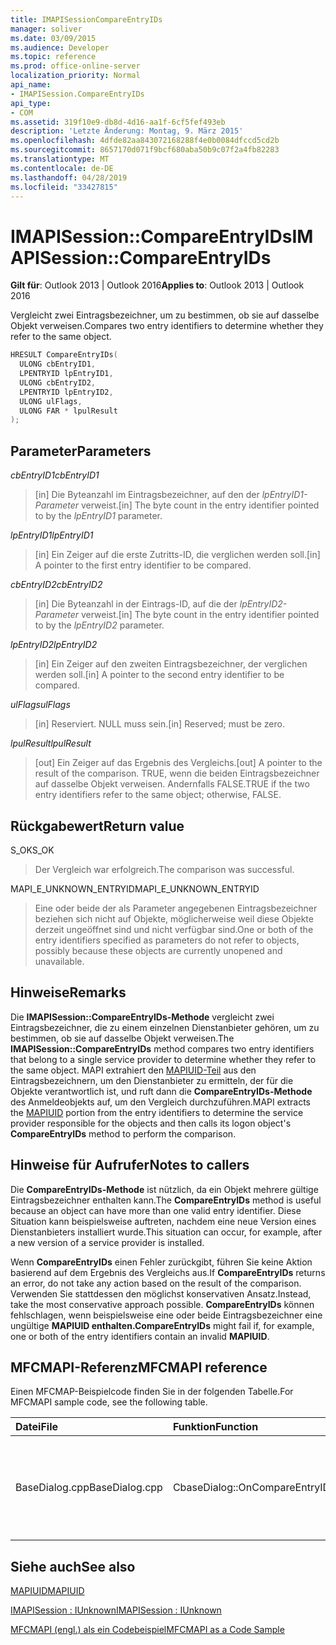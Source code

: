 ```yaml
---
title: IMAPISessionCompareEntryIDs
manager: soliver
ms.date: 03/09/2015
ms.audience: Developer
ms.topic: reference
ms.prod: office-online-server
localization_priority: Normal
api_name:
- IMAPISession.CompareEntryIDs
api_type:
- COM
ms.assetid: 319f10e9-db8d-4d16-aa1f-6cf5fef493eb
description: 'Letzte Änderung: Montag, 9. März 2015'
ms.openlocfilehash: 4dfde82aa843072168288f4e0b0084dfccd5cd2b
ms.sourcegitcommit: 8657170d071f9bcf680aba50b9c07f2a4fb82283
ms.translationtype: MT
ms.contentlocale: de-DE
ms.lasthandoff: 04/28/2019
ms.locfileid: "33427815"
---
```

# <a name="imapisessioncompareentryids"></a><span data-ttu-id="c8f6e-103">IMAPISession::CompareEntryIDs</span><span class="sxs-lookup"><span data-stu-id="c8f6e-103">IMAPISession::CompareEntryIDs</span></span>

  
  
<span data-ttu-id="c8f6e-104">**Gilt für**: Outlook 2013 | Outlook 2016</span><span class="sxs-lookup"><span data-stu-id="c8f6e-104">**Applies to**: Outlook 2013 | Outlook 2016</span></span> 
  
<span data-ttu-id="c8f6e-105">Vergleicht zwei Eintragsbezeichner, um zu bestimmen, ob sie auf dasselbe Objekt verweisen.</span><span class="sxs-lookup"><span data-stu-id="c8f6e-105">Compares two entry identifiers to determine whether they refer to the same object.</span></span> 
  
```cpp
HRESULT CompareEntryIDs(
  ULONG cbEntryID1,
  LPENTRYID lpEntryID1,
  ULONG cbEntryID2,
  LPENTRYID lpEntryID2,
  ULONG ulFlags,
  ULONG FAR * lpulResult
);
```

## <a name="parameters"></a><span data-ttu-id="c8f6e-106">Parameter</span><span class="sxs-lookup"><span data-stu-id="c8f6e-106">Parameters</span></span>

 <span data-ttu-id="c8f6e-107">_cbEntryID1_</span><span class="sxs-lookup"><span data-stu-id="c8f6e-107">_cbEntryID1_</span></span>
  
> <span data-ttu-id="c8f6e-108">[in] Die Byteanzahl im Eintragsbezeichner, auf den der  _lpEntryID1-Parameter_ verweist.</span><span class="sxs-lookup"><span data-stu-id="c8f6e-108">[in] The byte count in the entry identifier pointed to by the  _lpEntryID1_ parameter.</span></span> 
    
 <span data-ttu-id="c8f6e-109">_lpEntryID1_</span><span class="sxs-lookup"><span data-stu-id="c8f6e-109">_lpEntryID1_</span></span>
  
> <span data-ttu-id="c8f6e-110">[in] Ein Zeiger auf die erste Zutritts-ID, die verglichen werden soll.</span><span class="sxs-lookup"><span data-stu-id="c8f6e-110">[in] A pointer to the first entry identifier to be compared.</span></span>
    
 <span data-ttu-id="c8f6e-111">_cbEntryID2_</span><span class="sxs-lookup"><span data-stu-id="c8f6e-111">_cbEntryID2_</span></span>
  
> <span data-ttu-id="c8f6e-112">[in] Die Byteanzahl in der Eintrags-ID, auf die der  _lpEntryID2-Parameter_ verweist.</span><span class="sxs-lookup"><span data-stu-id="c8f6e-112">[in] The byte count in the entry identifier pointed to by the  _lpEntryID2_ parameter.</span></span> 
    
 <span data-ttu-id="c8f6e-113">_lpEntryID2_</span><span class="sxs-lookup"><span data-stu-id="c8f6e-113">_lpEntryID2_</span></span>
  
> <span data-ttu-id="c8f6e-114">[in] Ein Zeiger auf den zweiten Eintragsbezeichner, der verglichen werden soll.</span><span class="sxs-lookup"><span data-stu-id="c8f6e-114">[in] A pointer to the second entry identifier to be compared.</span></span>
    
 <span data-ttu-id="c8f6e-115">_ulFlags_</span><span class="sxs-lookup"><span data-stu-id="c8f6e-115">_ulFlags_</span></span>
  
> <span data-ttu-id="c8f6e-116">[in] Reserviert. NULL muss sein.</span><span class="sxs-lookup"><span data-stu-id="c8f6e-116">[in] Reserved; must be zero.</span></span>
    
 <span data-ttu-id="c8f6e-117">_lpulResult_</span><span class="sxs-lookup"><span data-stu-id="c8f6e-117">_lpulResult_</span></span>
  
> <span data-ttu-id="c8f6e-118">[out] Ein Zeiger auf das Ergebnis des Vergleichs.</span><span class="sxs-lookup"><span data-stu-id="c8f6e-118">[out] A pointer to the result of the comparison.</span></span> <span data-ttu-id="c8f6e-119">TRUE, wenn die beiden Eintragsbezeichner auf dasselbe Objekt verweisen. Andernfalls FALSE.</span><span class="sxs-lookup"><span data-stu-id="c8f6e-119">TRUE if the two entry identifiers refer to the same object; otherwise, FALSE.</span></span>
    
## <a name="return-value"></a><span data-ttu-id="c8f6e-120">Rückgabewert</span><span class="sxs-lookup"><span data-stu-id="c8f6e-120">Return value</span></span>

<span data-ttu-id="c8f6e-121">S_OK</span><span class="sxs-lookup"><span data-stu-id="c8f6e-121">S_OK</span></span> 
  
> <span data-ttu-id="c8f6e-122">Der Vergleich war erfolgreich.</span><span class="sxs-lookup"><span data-stu-id="c8f6e-122">The comparison was successful.</span></span>
    
<span data-ttu-id="c8f6e-123">MAPI_E_UNKNOWN_ENTRYID</span><span class="sxs-lookup"><span data-stu-id="c8f6e-123">MAPI_E_UNKNOWN_ENTRYID</span></span> 
  
> <span data-ttu-id="c8f6e-124">Eine oder beide der als Parameter angegebenen Eintragsbezeichner beziehen sich nicht auf Objekte, möglicherweise weil diese Objekte derzeit ungeöffnet sind und nicht verfügbar sind.</span><span class="sxs-lookup"><span data-stu-id="c8f6e-124">One or both of the entry identifiers specified as parameters do not refer to objects, possibly because these objects are currently unopened and unavailable.</span></span>
    
## <a name="remarks"></a><span data-ttu-id="c8f6e-125">Hinweise</span><span class="sxs-lookup"><span data-stu-id="c8f6e-125">Remarks</span></span>

<span data-ttu-id="c8f6e-126">Die **IMAPISession::CompareEntryIDs-Methode** vergleicht zwei Eintragsbezeichner, die zu einem einzelnen Dienstanbieter gehören, um zu bestimmen, ob sie auf dasselbe Objekt verweisen.</span><span class="sxs-lookup"><span data-stu-id="c8f6e-126">The **IMAPISession::CompareEntryIDs** method compares two entry identifiers that belong to a single service provider to determine whether they refer to the same object.</span></span> <span data-ttu-id="c8f6e-127">MAPI extrahiert den [MAPIUID-Teil](mapiuid.md) aus den Eintragsbezeichnern, um den Dienstanbieter zu ermitteln, der für die Objekte verantwortlich ist, und ruft dann die **CompareEntryIDs-Methode** des Anmeldeobjekts auf, um den Vergleich durchzuführen.</span><span class="sxs-lookup"><span data-stu-id="c8f6e-127">MAPI extracts the [MAPIUID](mapiuid.md) portion from the entry identifiers to determine the service provider responsible for the objects and then calls its logon object's **CompareEntryIDs** method to perform the comparison.</span></span> 
  
## <a name="notes-to-callers"></a><span data-ttu-id="c8f6e-128">Hinweise für Aufrufer</span><span class="sxs-lookup"><span data-stu-id="c8f6e-128">Notes to callers</span></span>

<span data-ttu-id="c8f6e-129">Die **CompareEntryIDs-Methode** ist nützlich, da ein Objekt mehrere gültige Eintragsbezeichner enthalten kann.</span><span class="sxs-lookup"><span data-stu-id="c8f6e-129">The **CompareEntryIDs** method is useful because an object can have more than one valid entry identifier.</span></span> <span data-ttu-id="c8f6e-130">Diese Situation kann beispielsweise auftreten, nachdem eine neue Version eines Dienstanbieters installiert wurde.</span><span class="sxs-lookup"><span data-stu-id="c8f6e-130">This situation can occur, for example, after a new version of a service provider is installed.</span></span> 
  
<span data-ttu-id="c8f6e-131">Wenn **CompareEntryIDs** einen Fehler zurückgibt, führen Sie keine Aktion basierend auf dem Ergebnis des Vergleichs aus.</span><span class="sxs-lookup"><span data-stu-id="c8f6e-131">If **CompareEntryIDs** returns an error, do not take any action based on the result of the comparison.</span></span> <span data-ttu-id="c8f6e-132">Verwenden Sie stattdessen den möglichst konservativen Ansatz.</span><span class="sxs-lookup"><span data-stu-id="c8f6e-132">Instead, take the most conservative approach possible.</span></span> <span data-ttu-id="c8f6e-133">**CompareEntryIDs** können fehlschlagen, wenn beispielsweise eine oder beide Eintragsbezeichner eine ungültige **MAPIUID enthalten.**</span><span class="sxs-lookup"><span data-stu-id="c8f6e-133">**CompareEntryIDs** might fail if, for example, one or both of the entry identifiers contain an invalid **MAPIUID**.</span></span> 
  
## <a name="mfcmapi-reference"></a><span data-ttu-id="c8f6e-134">MFCMAPI-Referenz</span><span class="sxs-lookup"><span data-stu-id="c8f6e-134">MFCMAPI reference</span></span>

<span data-ttu-id="c8f6e-135">Einen MFCMAP-Beispielcode finden Sie in der folgenden Tabelle.</span><span class="sxs-lookup"><span data-stu-id="c8f6e-135">For MFCMAPI sample code, see the following table.</span></span>
  
|<span data-ttu-id="c8f6e-136">**Datei**</span><span class="sxs-lookup"><span data-stu-id="c8f6e-136">**File**</span></span>|<span data-ttu-id="c8f6e-137">**Funktion**</span><span class="sxs-lookup"><span data-stu-id="c8f6e-137">**Function**</span></span>|<span data-ttu-id="c8f6e-138">**Comment**</span><span class="sxs-lookup"><span data-stu-id="c8f6e-138">**Comment**</span></span>|
|:-----|:-----|:-----|
|<span data-ttu-id="c8f6e-139">BaseDialog.cpp</span><span class="sxs-lookup"><span data-stu-id="c8f6e-139">BaseDialog.cpp</span></span>  <br/> |<span data-ttu-id="c8f6e-140">CbaseDialog::OnCompareEntryIDs</span><span class="sxs-lookup"><span data-stu-id="c8f6e-140">CbaseDialog::OnCompareEntryIDs</span></span>  <br/> |<span data-ttu-id="c8f6e-141">MFCMAPI verwendet die **IMAPISession::CompareEntryIDs-Methode,** um zwei Eintrags-IDs zu vergleichen, die ein Benutzer einbetritt.</span><span class="sxs-lookup"><span data-stu-id="c8f6e-141">MFCMAPI uses the **IMAPISession::CompareEntryIDs** method to compare two entry IDs that a user enters.</span></span>  <br/> |
   
## <a name="see-also"></a><span data-ttu-id="c8f6e-142">Siehe auch</span><span class="sxs-lookup"><span data-stu-id="c8f6e-142">See also</span></span>



[<span data-ttu-id="c8f6e-143">MAPIUID</span><span class="sxs-lookup"><span data-stu-id="c8f6e-143">MAPIUID</span></span>](mapiuid.md)
  
[<span data-ttu-id="c8f6e-144">IMAPISession : IUnknown</span><span class="sxs-lookup"><span data-stu-id="c8f6e-144">IMAPISession : IUnknown</span></span>](imapisessioniunknown.md)


[<span data-ttu-id="c8f6e-145">MFCMAPI (engl.) als ein Codebeispiel</span><span class="sxs-lookup"><span data-stu-id="c8f6e-145">MFCMAPI as a Code Sample</span></span>](mfcmapi-as-a-code-sample.md)

